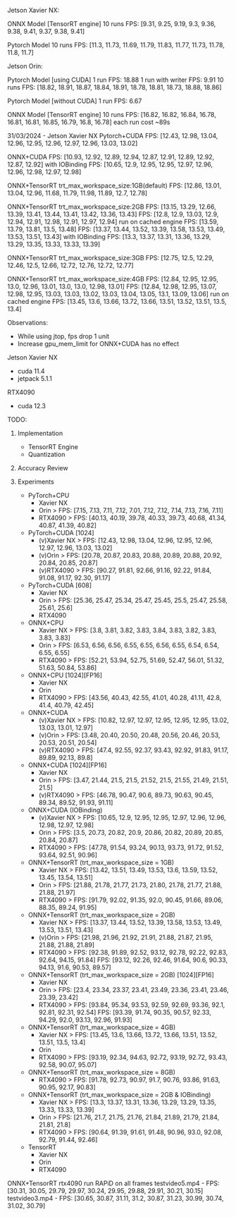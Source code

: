 Jetson Xavier NX:

ONNX Model [TensorRT engine]
10 runs FPS: [9.31, 9.25, 9.19, 9.3, 9.36, 9.38, 9.41, 9.37, 9.38, 9.41]

Pytorch Model
10 runs FPS: [11.3, 11.73, 11.69, 11.79, 11.83, 11.77, 11.73, 11.78, 11.8, 11.7]

Jetson Orin:

Pytorch Model [using CUDA]
1 run FPS: 18.88
1 run with writer FPS: 9.91
10 runs FPS: [18.82, 18.91, 18.87, 18.84, 18.91, 18.78, 18.81, 18.73, 18.88, 18.86]

Pytorch Model [without CUDA]
1 run FPS: 6.67

ONNX Model [TensorRT engine]
10 runs FPS: [16.82, 16.82, 16.84, 16.78, 16.81, 16.81, 16.85, 16.79, 16.8, 16.78]
each run cost ~89s

31/03/2024 - Jetson Xavier NX
Pytorch+CUDA
FPS: [12.43, 12.98, 13.04, 12.96, 12.95, 12.96, 12.97, 12.96, 13.03, 13.02]

ONNX+CUDA
FPS: [10.93, 12.92, 12.89, 12.94, 12.87, 12.91, 12.89, 12.92, 12.87, 12.92]
with IOBinding
FPS: [10.65, 12.9, 12.95, 12.95, 12.97, 12.96, 12.96, 12.98, 12.97, 12.98]

ONNX+TensorRT trt_max_workspace_size:1GB(default)
FPS: [12.86, 13.01, 13.04, 12.96, 11.68, 11.79, 11.98, 11.89, 12.7, 12.78]

ONNX+TensorRT trt_max_workspace_size:2GB
FPS: [13.15, 13.29, 12.66, 13.39, 13.41, 13.44, 13.41, 13.42, 13.36, 13.43]
FPS: [12.8, 12.9, 13.03, 12.9, 12.94, 12.91, 12.98, 12.91, 12.97, 12.94]
run on cached engine
FPS: [13.59, 13.79, 13.81, 13.5, 13.48]
FPS: [13.37, 13.44, 13.52, 13.39, 13.58, 13.53, 13.49, 13.53, 13.51, 13.43]
with IOBinding
FPS: [13.3, 13.37, 13.31, 13.36, 13.29, 13.29, 13.35, 13.33, 13.33, 13.39]

ONNX+TensorRT trt_max_workspace_size:3GB
FPS: [12.75, 12.5, 12.29, 12.46, 12.5, 12.66, 12.72, 12.76, 12.72, 12.77]

ONNX+TensorRT trt_max_workspace_size:4GB
FPS: [12.84, 12.95, 12.95, 13.0, 12.96, 13.01, 13.0, 13.0, 12.98, 13.01]
FPS: [12.84, 12.98, 12.95, 13.07, 12.98, 12.95, 13.03, 13.03, 13.02, 13.03, 13.04, 13.05, 13.1, 13.09, 13.06]
run on cached engine
FPS: [13.45, 13.6, 13.66, 13.72, 13.66, 13.51, 13.52, 13.51, 13.5, 13.4]

Observations:

-   While using jtop, fps drop 1 unit
-   Increase gpu_mem_limit for ONNX+CUDA has no effect

Jetson Xavier NX

-   cuda 11.4
-   jetpack 5.1.1

RTX4090

-   cuda 12.3

TODO:

1. Implementation

    - TensorRT Engine
    - Quantization

2. Accuracy Review
3. Experiments
    - PyTorch+CPU
        - Xavier NX
        - Orin > FPS: [7.15, 7.13, 7.11, 7.12, 7.01, 7.12, 7.12, 7.14, 7.13, 7.16, 7.11]
        - RTX4090 > FPS: [40.13, 40.19, 39.78, 40.33, 39.73, 40.68, 41.34, 40.87, 41.39, 40.82]
    - PyTorch+CUDA [1024]
        - (v)Xavier NX > FPS: [12.43, 12.98, 13.04, 12.96, 12.95, 12.96, 12.97, 12.96, 13.03, 13.02]
        - (v)Orin > FPS: [20.78, 20.87, 20.83, 20.88, 20.89, 20.88, 20.92, 20.84, 20.85, 20.87]
        - (v)RTX4090 > FPS: [90.27, 91.81, 92.66, 91.16, 92.22, 91.84, 91.08, 91.17, 92.30, 91.17]
    - PyTorch+CUDA [608]
        - Xavier NX
        - Orin > FPS: [25.36, 25.47, 25.34, 25.47, 25.45, 25.5, 25.47, 25.58, 25.61, 25.6]
        - RTX4090
    - ONNX+CPU
        - Xavier NX > FPS: [3.8, 3.81, 3.82, 3.83, 3.84, 3.83, 3.82, 3.83, 3.83, 3.83]
        - Orin > FPS: [6.53, 6.56, 6.56, 6.55, 6.55, 6.56, 6.55, 6.54, 6.54, 6.55, 6.55]
        - RTX4090 > FPS: [52.21, 53.94, 52.75, 51.69, 52.47, 56.01, 51.32, 51.63, 50.84, 53.86]
    - ONNX+CPU [1024][FP16]
        - Xavier NX
        - Orin
        - RTX4090 > FPS: [43.56, 40.43, 42.55, 41.01, 40.28, 41.11, 42.8, 41.4, 40.79, 42.45]
    - ONNX+CUDA
        - (v)Xavier NX > FPS: [10.82, 12.97, 12.97, 12.95, 12.95, 12.95, 13.02, 13.03, 13.01, 12.97]
        - (v)Orin > FPS: [3.48, 20.40, 20.50, 20.48, 20.56, 20.46, 20.53, 20.53, 20.51, 20.54]
        - (v)RTX4090 > FPS: [47.4, 92.55, 92.37, 93.43, 92.92, 91.83, 91.17, 89.89, 92.13, 89.8]
    - ONNX+CUDA [1024][FP16]
        - Xavier NX
        - Orin > FPS: [3.47, 21.44, 21.5, 21.5, 21.52, 21.5, 21.55, 21.49, 21.51, 21.5]
        - (v)RTX4090 > FPS:  [46.78, 90.47, 90.6, 89.73, 90.63, 90.45, 89.34, 89.52, 91.93, 91.11]
    - ONNX+CUDA (IOBinding)
        - (v)Xavier NX > FPS: [10.65, 12.9, 12.95, 12.95, 12.97, 12.96, 12.96, 12.98, 12.97, 12.98]
        - Orin > FPS: [3.5, 20.73, 20.82, 20.9, 20.86, 20.82, 20.89, 20.85, 20.84, 20.87]
        - RTX4090 > FPS: [47.78, 91.54, 93.24, 90.13, 93.73, 91.72, 91.52, 93.64, 92.51, 90.96]
    - ONNX+TensorRT (trt_max_workspace_size = 1GB)
        - Xavier NX > FPS: [13.42, 13.51, 13.49, 13.53, 13.6, 13.59, 13.52, 13.45, 13.54, 13.51]
        - Orin > FPS: [21.88, 21.78, 21.77, 21.73, 21.80, 21.78, 21.77, 21.88, 21.88, 21.97]
        - RTX4090 > FPS: [91.79, 92.02, 91.35, 92.0, 90.45, 91.66, 89.06, 88.35, 89.24, 91.95]
    - ONNX+TensorRT (trt_max_workspace_size = 2GB)
        - Xavier NX > FPS: [13.37, 13.44, 13.52, 13.39, 13.58, 13.53, 13.49, 13.53, 13.51, 13.43]
        - (v)Orin > FPS: [21.98, 21.96, 21.92, 21.91, 21.88, 21.87, 21.95, 21.88, 21.88, 21.89]
        - RTX4090 > FPS: [92.38, 91.89, 92.52, 93.12, 92.78, 92.22, 92.83, 92.64, 94.15, 91.84]
                    FPS: [93.12, 92.26, 92.46, 91.64, 90.6, 90.33, 94.13, 91.6, 90.53, 89.57]
    - ONNX+TensorRT (trt_max_workspace_size = 2GB) [1024][FP16]
        - Xavier NX
        - Orin > FPS: [23.4, 23.34, 23.37, 23.41, 23.49, 23.36, 23.41, 23.46, 23.39, 23.42]
        - RTX4090 > FPS: [93.84, 95.34, 93.53, 92.59, 92.69, 93.36, 92.1, 92.81, 92.31, 92.54]
                    FPS: [93.39, 91.74, 90.35, 90.57, 92.33, 94.29, 92.0, 93.13, 92.96, 91.93]
    - ONNX+TensorRT (trt_max_workspace_size = 4GB)
        - Xavier NX > FPS: [13.45, 13.6, 13.66, 13.72, 13.66, 13.51, 13.52, 13.51, 13.5, 13.4]
        - Orin
        - RTX4090 > FPS: [93.19, 92.34, 94.63, 92.72, 93.19, 92.72, 93.43, 92.58, 90.07, 95.07]
    - ONNX+TensorRT (trt_max_workspace_size = 8GB)
        - RTX4090 > FPS: [91.78, 92.73, 90.97, 91.7, 90.76, 93.86, 91.63, 90.95, 92.17, 90.83]
    - ONNX+TensorRT (trt_max_workspace_size = 2GB & IOBinding)
        - Xavier NX > FPS: [13.3, 13.37, 13.31, 13.36, 13.29, 13.29, 13.35, 13.33, 13.33, 13.39]
        - Orin > FPS: [21.76, 21.7, 21.75, 21.76, 21.84, 21.89, 21.79, 21.84, 21.81, 21.8]
        - RTX4090 > FPS: [90.64, 91.39, 91.61, 91.48, 90.96, 93.0, 92.08, 92.79, 91.44, 92.46]
    - TensorRT
        - Xavier NX
        - Orin
        - RTX4090

ONNX+TensorRT
rtx4090 run RAPiD on all frames
testvideo5.mp4 - FPS: [30.31, 30.05, 29.79, 29.97, 30.24, 29.95, 29.88, 29.91, 30.21, 30.15]
testvideo3.mp4 - FPS: [30.65, 30.87, 31.11, 31.2, 30.87, 31.23, 30.99, 30.74, 31.02, 30.79]
